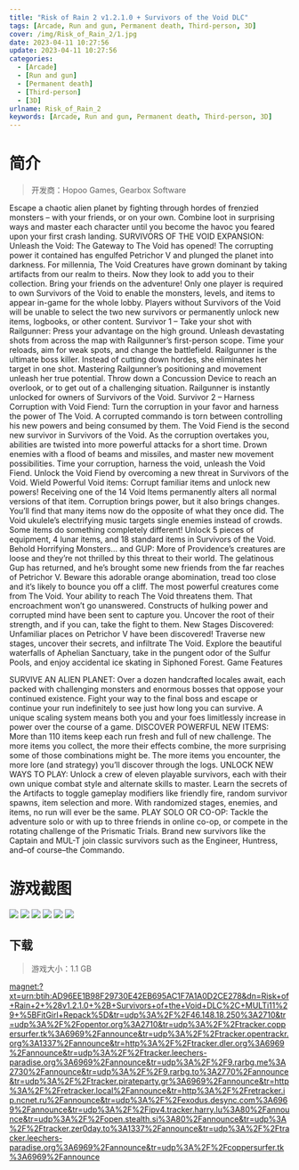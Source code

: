 ```yaml
---
title: "Risk of Rain 2 v1.2.1.0 + Survivors of the Void DLC"
tags: [Arcade, Run and gun, Permanent death, Third-person, 3D]
cover: /img/Risk_of_Rain_2/1.jpg
date: 2023-04-11 10:27:56
update: 2023-04-11 10:27:56
categories: 
  - [Arcade]
  - [Run and gun]
  - [Permanent death]
  - [Third-person]
  - [3D]
urlname: Risk_of_Rain_2
keywords: [Arcade, Run and gun, Permanent death, Third-person, 3D]
---
```

# 简介

> 开发商：Hopoo Games, Gearbox Software

Escape a chaotic alien planet by fighting through hordes of frenzied monsters – with your friends, or on your own. Combine loot in surprising ways and master each character until you become the havoc you feared upon your first crash landing.
SURVIVORS OF THE VOID EXPANSION:
Unleash the Void:
The Gateway to The Void has opened! The corrupting power it contained has engulfed Petrichor V and plunged the planet into darkness. For millennia, The Void Creatures have grown dominant by taking artifacts from our realm to theirs. Now they look to add you to their collection.
Bring your friends on the adventure! Only one player is required to own Survivors of the Void to enable the monsters, levels, and items to appear in-game for the whole lobby. Players without Survivors of the Void will be unable to select the two new survivors or permanently unlock new items, logbooks, or other content.
Survivor 1 – Take your shot with Railgunner:
Press your advantage on the high ground. Unleash devastating shots from across the map with Railgunner’s first-person scope. Time your reloads, aim for weak spots, and change the battlefield. Railgunner is the ultimate boss killer. Instead of cutting down hordes, she eliminates her target in one shot.
Mastering Railgunner’s positioning and movement unleash her true potential. Throw down a Concussion Device to reach an overlook, or to get out of a challenging situation. Railgunner is instantly unlocked for owners of Survivors of the Void.
Survivor 2 – Harness Corruption with Void Fiend:
Turn the corruption in your favor and harness the power of The Void. A corrupted commando is torn between controlling his new powers and being consumed by them. The Void Fiend is the second new survivor in Survivors of the Void. As the corruption overtakes you, abilities are twisted into more powerful attacks for a short time.
Drown enemies with a flood of beams and missiles, and master new movement possibilities. Time your corruption, harness the void, unleash the Void Fiend. Unlock the Void Fiend by overcoming a new threat in Survivors of the Void.
Wield Powerful Void items:
Corrupt familiar items and unlock new powers! Receiving one of the 14 Void Items permanently alters all normal versions of that item. Corruption brings power, but it also brings changes. You’ll find that many items now do the opposite of what they once did. The Void ukulele’s electrifying music targets single enemies instead of crowds. Some items do something completely different!
Unlock 5 pieces of equipment, 4 lunar items, and 18 standard items in Survivors of the Void.
Behold Horrifying Monsters… and GUP:
More of Providence’s creatures are loose and they’re not thrilled by this threat to their world. The gelatinous Gup has returned, and he’s brought some new friends from the far reaches of Petrichor V. Beware this adorable orange abomination, tread too close and it’s likely to bounce you off a cliff.
The most powerful creatures come from The Void. Your ability to reach The Void threatens them. That encroachment won’t go unanswered. Constructs of hulking power and corrupted mind have been sent to capture you. Uncover the root of their strength, and if you can, take the fight to them.
New Stages Discovered:
Unfamiliar places on Petrichor V have been discovered! Traverse new stages, uncover their secrets, and infiltrate The Void. Explore the beautiful waterfalls of Aphelian Sanctuary, take in the pungent odor of the Sulfur Pools, and enjoy accidental ice skating in Siphoned Forest.
Game Features

SURVIVE AN ALIEN PLANET: Over a dozen handcrafted locales await, each packed with challenging monsters and enormous bosses that oppose your continued existence. Fight your way to the final boss and escape or continue your run indefinitely to see just how long you can survive. A unique scaling system means both you and your foes limitlessly increase in power over the course of a game.
DISCOVER POWERFUL NEW ITEMS: More than 110 items keep each run fresh and full of new challenge. The more items you collect, the more their effects combine, the more surprising some of those combinations might be. The more items you encounter, the more lore (and strategy) you’ll discover through the logs.
UNLOCK NEW WAYS TO PLAY: Unlock a crew of eleven playable survivors, each with their own unique combat style and alternate skills to master. Learn the secrets of the Artifacts to toggle gameplay modifiers like friendly fire, random survivor spawns, item selection and more. With randomized stages, enemies, and items, no run will ever be the same.
PLAY SOLO OR CO-OP: Tackle the adventure solo or with up to three friends in online co-op, or compete in the rotating challenge of the Prismatic Trials. Brand new survivors like the Captain and MUL-T join classic survivors such as the Engineer, Huntress, and–of course–the Commando.

# 游戏截图

![](/img/Risk_of_Rain_2/2.jpg)
![](/img/Risk_of_Rain_2/3.jpg)
![](/img/Risk_of_Rain_2/4.jpg)
![](/img/Risk_of_Rain_2/5.jpg)
![](/img/Risk_of_Rain_2/6.jpg)
![](/img/Risk_of_Rain_2/7.jpg)


## 下载

> 游戏大小：1.1 GB

[magnet:?xt=urn:btih:AD96EE1B98F29730E42EB695AC1F7A1A0D2CE278&amp;dn=Risk+of+Rain+2+%28v1.2.1.0+%2B+Survivors+of+the+Void+DLC%2C+MULTi11%29+%5BFitGirl+Repack%5D&amp;tr=udp%3A%2F%2F46.148.18.250%3A2710&amp;tr=udp%3A%2F%2Fopentor.org%3A2710&amp;tr=udp%3A%2F%2Ftracker.coppersurfer.tk%3A6969%2Fannounce&amp;tr=udp%3A%2F%2Ftracker.opentrackr.org%3A1337%2Fannounce&amp;tr=http%3A%2F%2Ftracker.dler.org%3A6969%2Fannounce&amp;tr=udp%3A%2F%2Ftracker.leechers-paradise.org%3A6969%2Fannounce&amp;tr=udp%3A%2F%2F9.rarbg.me%3A2730%2Fannounce&amp;tr=udp%3A%2F%2F9.rarbg.to%3A2770%2Fannounce&amp;tr=udp%3A%2F%2Ftracker.pirateparty.gr%3A6969%2Fannounce&amp;tr=http%3A%2F%2Fretracker.local%2Fannounce&amp;tr=http%3A%2F%2Fretracker.ip.ncnet.ru%2Fannounce&amp;tr=udp%3A%2F%2Fexodus.desync.com%3A6969%2Fannounce&amp;tr=udp%3A%2F%2Fipv4.tracker.harry.lu%3A80%2Fannounce&amp;tr=udp%3A%2F%2Fopen.stealth.si%3A80%2Fannounce&amp;tr=udp%3A%2F%2Ftracker.zer0day.to%3A1337%2Fannounce&amp;tr=udp%3A%2F%2Ftracker.leechers-paradise.org%3A6969%2Fannounce&amp;tr=udp%3A%2F%2Fcoppersurfer.tk%3A6969%2Fannounce](magnet:?xt=urn:btih:AD96EE1B98F29730E42EB695AC1F7A1A0D2CE278&amp;dn=Risk+of+Rain+2+%28v1.2.1.0+%2B+Survivors+of+the+Void+DLC%2C+MULTi11%29+%5BFitGirl+Repack%5D&amp;tr=udp%3A%2F%2F46.148.18.250%3A2710&amp;tr=udp%3A%2F%2Fopentor.org%3A2710&amp;tr=udp%3A%2F%2Ftracker.coppersurfer.tk%3A6969%2Fannounce&amp;tr=udp%3A%2F%2Ftracker.opentrackr.org%3A1337%2Fannounce&amp;tr=http%3A%2F%2Ftracker.dler.org%3A6969%2Fannounce&amp;tr=udp%3A%2F%2Ftracker.leechers-paradise.org%3A6969%2Fannounce&amp;tr=udp%3A%2F%2F9.rarbg.me%3A2730%2Fannounce&amp;tr=udp%3A%2F%2F9.rarbg.to%3A2770%2Fannounce&amp;tr=udp%3A%2F%2Ftracker.pirateparty.gr%3A6969%2Fannounce&amp;tr=http%3A%2F%2Fretracker.local%2Fannounce&amp;tr=http%3A%2F%2Fretracker.ip.ncnet.ru%2Fannounce&amp;tr=udp%3A%2F%2Fexodus.desync.com%3A6969%2Fannounce&amp;tr=udp%3A%2F%2Fipv4.tracker.harry.lu%3A80%2Fannounce&amp;tr=udp%3A%2F%2Fopen.stealth.si%3A80%2Fannounce&amp;tr=udp%3A%2F%2Ftracker.zer0day.to%3A1337%2Fannounce&amp;tr=udp%3A%2F%2Ftracker.leechers-paradise.org%3A6969%2Fannounce&amp;tr=udp%3A%2F%2Fcoppersurfer.tk%3A6969%2Fannounce)